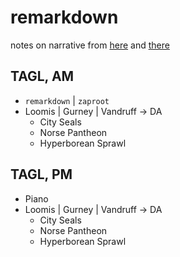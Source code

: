 # remarkdown 

notes on narrative from [here](https://www.youtube.com/c/JenniferTehraud/playlists) and [there](https://icelandiconline.com/)

## TAGL, AM

* `remarkdown` | `zaproot`
* Loomis | Gurney | Vandruff →  DA
    - City Seals
    - Norse Pantheon
    - Hyperborean Sprawl

## TAGL, PM 

* Piano
* Loomis | Gurney | Vandruff →  DA
    - City Seals
    - Norse Pantheon
    - Hyperborean Sprawl

